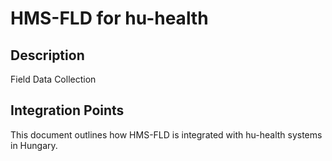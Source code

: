 # HMS-FLD for hu-health

## Description

Field Data Collection

## Integration Points

This document outlines how HMS-FLD is integrated with hu-health systems in Hungary.
